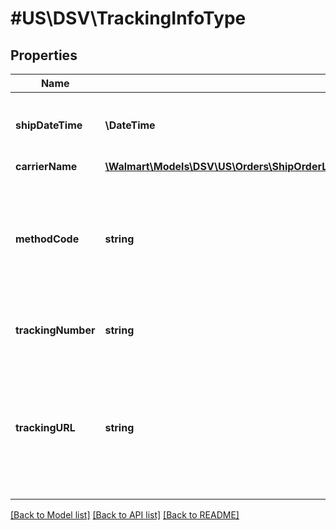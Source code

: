 # #US\DSV\TrackingInfoType

## Properties

Name | Type | Description | Notes
------------ | ------------- | ------------- | -------------
**shipDateTime** | **\DateTime** | The date the package was shipped |
**carrierName** | [**\Walmart\Models\DSV\US\Orders\ShipOrderLinesRequestOrderLinesOrderLineInnerOrderLineStatusesOrderLineStatusInnerTrackingInfoCarrierName**](ShipOrderLinesRequestOrderLinesOrderLineInnerOrderLineStatusesOrderLineStatusInnerTrackingInfoCarrierName.md) |  |
**methodCode** | **string** | The shipping method. Can be one of the following: Standard, Express, Oneday, or Freight |
**trackingNumber** | **string** | The shipment tracking number |
**trackingURL** | **string** | The URL for tracking the shipment. This parameter is mandatory if the otherCarrier parameter is used | [optional]


[[Back to Model list]](../) [[Back to API list]](../../Api/US/DSV) [[Back to README]](../../README.md)
